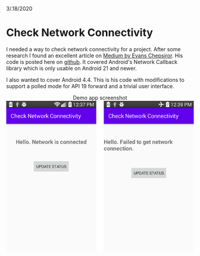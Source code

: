 3/.18/2020
# Check Network Connectivity

I needed a way to check network connectivity for a project.  After some research I found
an excellent article on <a href="https://evanschepsiror.medium.com/checking-androids-network-connectivity-with-network-callback-fdb8d24a920c">Medium by Evans Chepsiror</a>.  His code is posted here
on <a href="https://github.com/evans-chepsiror/Callback_Demo">github</a>.  It covered 
Android's Network Callback library which is only usable on Android 21 and newer.
  
I also wanted to cover Android 4.4.  This is his code with modifications to support a polled 
mode for API 19 forward and a trivial user interface.

<center>
  <summary>Demo app screenshot</summary>
  <img alt="demo app screenshot" src="https://github.com/bebop-001/CheckNetworkConnectivity/blob/master/resources/Screenshot.png">
</center>
